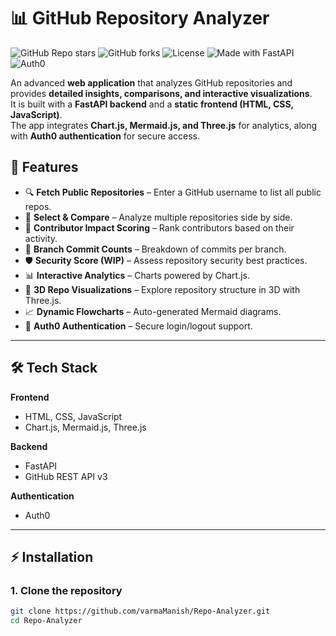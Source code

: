 # 📊 GitHub Repository Analyzer

![GitHub Repo stars](https://img.shields.io/github/stars/varmaManish/Repo-Analyzer?style=social)
![GitHub forks](https://img.shields.io/github/forks/varmaManish/Repo-Analyzer?style=social)
![License](https://img.shields.io/github/license/varmaManish/Repo-Analyzer)
![Made with FastAPI](https://img.shields.io/badge/Made%20with-FastAPI-teal?logo=fastapi)
![Auth0](https://img.shields.io/badge/Auth-Auth0-orange?logo=auth0)

An advanced **web application** that analyzes GitHub repositories and provides **detailed insights, comparisons, and interactive visualizations**.  
It is built with a **FastAPI backend** and a **static frontend (HTML, CSS, JavaScript)**.  
The app integrates **Chart.js, Mermaid.js, and Three.js** for analytics, along with **Auth0 authentication** for secure access.  

## 🚀 Features

- 🔍 **Fetch Public Repositories** – Enter a GitHub username to list all public repos.  
- 📂 **Select & Compare** – Analyze multiple repositories side by side.  
- 👥 **Contributor Impact Scoring** – Rank contributors based on their activity.  
- 🌲 **Branch Commit Counts** – Breakdown of commits per branch.  
- 🛡 **Security Score (WIP)** – Assess repository security best practices.  
- 📊 **Interactive Analytics** – Charts powered by Chart.js.  
- 🧩 **3D Repo Visualizations** – Explore repository structure in 3D with Three.js.  
- 📈 **Dynamic Flowcharts** – Auto-generated Mermaid diagrams.  
- 🔑 **Auth0 Authentication** – Secure login/logout support.  

---

## 🛠 Tech Stack

**Frontend**  
- HTML, CSS, JavaScript  
- Chart.js, Mermaid.js, Three.js  

**Backend**  
- FastAPI  
- GitHub REST API v3  

**Authentication**  
- Auth0  

---

## ⚡ Installation

### 1. Clone the repository
```bash
git clone https://github.com/varmaManish/Repo-Analyzer.git
cd Repo-Analyzer
